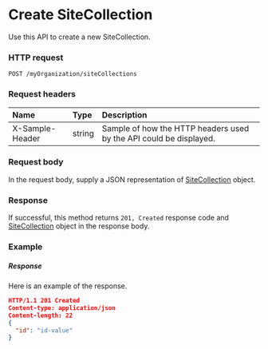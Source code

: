 # Create SiteCollection

Use this API to create a new SiteCollection.
### HTTP request
```http
POST /myOrganization/siteCollections

```
### Request headers
| Name       | Type | Description|
|:---------------|:--------|:----------|
| X-Sample-Header  | string  | Sample of how the HTTP headers used by the API could be displayed.|

### Request body
In the request body, supply a JSON representation of [SiteCollection](../resources/sitecollection.md) object.


### Response
If successful, this method returns `201, Created` response code and [SiteCollection](../resources/sitecollection.md) object in the response body.

### Example
##### Response
Here is an example of the response.
```json
HTTP/1.1 201 Created
Content-type: application/json
Content-length: 22
{
  "id": "id-value"
}
```

<!-- uuid: 7fd13454-b452-4f40-bb89-dcb50224bd82
2015-10-09 18:34:13 UTC -->